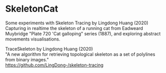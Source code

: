 # SkeletonCat
Some experiments with Skeleton Tracing by Lingdong Huang (2020)
Capturing in realtime the skeleton of a running cat from Eadweard Muybridge "Plate 720 'Cat galloping" series (1887), and exploring abstract movements visualisations.


TraceSkeleton by Lingdong Huang (2020)\
"A new algorithm for retrieving topological skeleton as a set of polylines from binary images."\
https://github.com/LingDong-/skeleton-tracing
